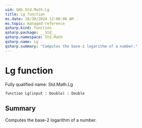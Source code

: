 ```yaml
---
uid: Qdk.Std.Math.Lg
title: Lg function
ms.date: 10/30/2024 12:00:00 AM
ms.topic: managed-reference
qsharp.kind: function
qsharp.package: __Std__
qsharp.namespace: Std.Math
qsharp.name: Lg
qsharp.summary: "Computes the base-2 logarithm of a number."
---
```


# Lg function

Fully qualified name: Std.Math.Lg

```qsharp
function Lg(input : Double) : Double
```

## Summary
Computes the base-2 logarithm of a number.
